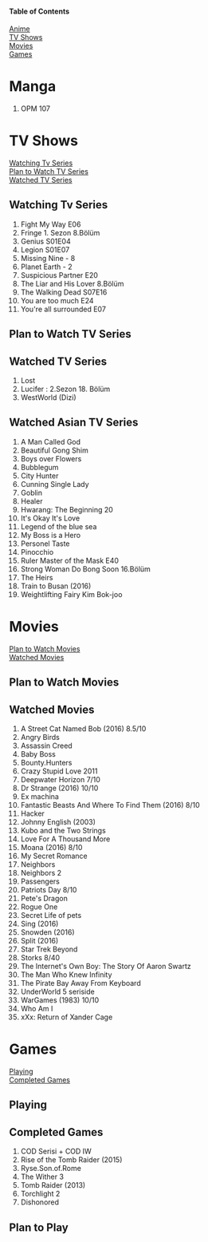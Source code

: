 #### Table of Contents
[Anime](https://github.com/ugurozturk/ListingEverything/blob/master/Animelist.md)  
[TV Shows](#tv-shows)  
[Movies](#movies)  
[Games](#games)  

# Manga
1. OPM 107

# TV Shows
[Watching Tv Series](#watching-tv-series)  
[Plan to Watch TV Series](#plan-to-watch-tv-series)  
[Watched TV Series](#watched-tv-series)  

## Watching Tv Series
1. Fight My Way E06
1. Fringe 1. Sezon 8.Bölüm
1. Genius S01E04
1. Legion S01E07
1. Missing Nine - 8
1. Planet Earth - 2
1. Suspicious Partner E20
1. The Liar and His Lover 8.Bölüm
1. The Walking Dead S07E16
1. You are too much E24
1. You're all surrounded E07

## Plan to Watch TV Series
## Watched TV Series
1. Lost
1. Lucifer : 2.Sezon 18. Bölüm
1. WestWorld (Dizi)


## Watched Asian TV Series
1. A Man Called God
1. Beautiful Gong Shim
1. Boys over Flowers
1. Bubblegum
1. City Hunter
1. Cunning Single Lady
1. Goblin
1. Healer
1. Hwarang: The Beginning 20
1. It's Okay It's Love
1. Legend of the blue sea
1. My Boss is a Hero
1. Personel Taste
1. Pinocchio
1. Ruler Master of the Mask E40
1. Strong Woman Do Bong Soon 16.Bölüm
1. The Heirs
1. Train to Busan (2016)
1. Weightlifting Fairy Kim Bok-joo


# Movies
[Plan to Watch Movies](#plan-to-watch-movies)  
[Watched Movies](#watched-movies)  

## Plan to Watch Movies
## Watched Movies
1. A Street Cat Named Bob (2016)	8.5/10
1. Angry Birds
1. Assassin Creed
1. Baby Boss
1. Bounty.Hunters
1. Crazy Stupid Love 2011
1. Deepwater Horizon 7/10
1. Dr Strange (2016)	10/10
1. Ex machina
1. Fantastic Beasts And Where To Find Them (2016)	8/10
1. Hacker
1. Johnny English (2003)
1. Kubo and the Two Strings
1. Love For A Thousand More
1. Moana (2016)	8/10
1. My Secret Romance
1. Neighbors
1. Neighbors 2
1. Passengers
1. Patriots Day 8/10
1. Pete's Dragon
1. Rogue One 
1. Secret Life of pets
1. Sing (2016)
1. Snowden (2016)
1. Split (2016)
1. Star Trek Beyond
1. Storks 8/40
1. The Internet's Own Boy: The Story Of Aaron Swartz
1. The Man Who Knew Infinity
1. The Pirate Bay Away From Keyboard
1. UnderWorld 5 seriside
1. WarGames (1983) 10/10
1. Who Am I
1. xXx: Return of Xander Cage

# Games
[Playing](#playing)  
[Completed Games](#complated-games)  


## Playing
## Completed Games
1. COD Serisi + COD IW
1. Rise of the Tomb Raider (2015)
1. Ryse.Son.of.Rome
1. The Wither 3
1. Tomb Raider (2013)
1. Torchlight 2
1. Dishonored
## Plan to Play
